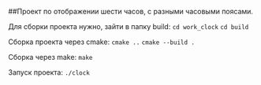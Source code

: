 ##Проект по отображении шести часов, с разными часовыми поясами.

Для сборки проекта нужно, зайти в папку build:
`cd work_clock`
`cd build`

Сборка проекта через cmake:
`cmake ..`
`cmake --build .`

Сборка через make:
`make`

Запуск проекта:
`./clock`
